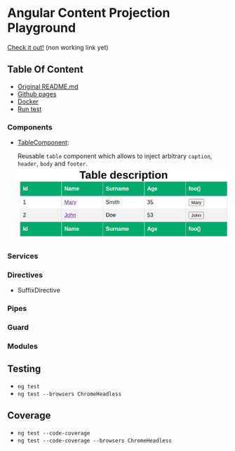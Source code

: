 # Angular Content Projection Playground

[Check it out!](https://bugtamer.github.io/angular-playground/) (non working link yet)

## Table Of Content

- [Original README.md](./angular.md)
- [Github pages](./github-pages.md)
- [Docker](./docker.md)
- [Run test](#run-test)

### Components

- [TableComponent](./src/app/components/table/README.md):

  Reusable `table` component which allows to inject arbitrary `caption`, `header`, `body` and `footer`.
  ![Browser's result of the table component](./src/app/components/table//browser-result.png "Browser's result")

### Services

### Directives

- SuffixDirective

### Pipes

### Guard

### Modules

## Testing

- `ng test`
- `ng test --browsers ChromeHeadless`

## Coverage

- `ng test --code-coverage`
- `ng test --code-coverage --browsers ChromeHeadless`
